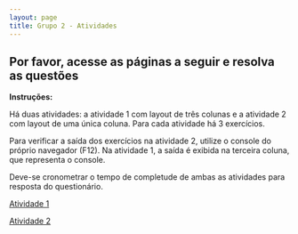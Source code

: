 ```yaml
---
layout: page
title: Grupo 2 - Atividades
---
```


## Por favor, acesse as páginas a seguir e resolva as questões

**Instruções:**

Há duas atividades: a atividade 1 com layout de três colunas e a atividade 2 com layout de uma única coluna. Para cada atividade há 3 exercícios.

Para verificar a saída dos exercícios na atividade 2, utilize o console do próprio navegador (F12). Na atividade 1, a saída é exibida na terceira coluna, que representa o console.

Deve-se cronometrar o tempo de completude de ambas as atividades para resposta do questionário.

[Atividade 1](atividade1)

[Atividade 2](atividade2)
